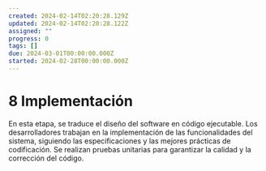```yaml
---
created: 2024-02-14T02:20:28.129Z
updated: 2024-02-14T02:20:28.122Z
assigned: ""
progress: 0
tags: []
due: 2024-03-01T00:00:00.000Z
started: 2024-02-28T00:00:00.000Z
---
```


# 8 Implementación

En esta etapa, se traduce el diseño del software en código ejecutable. Los desarrolladores trabajan en la implementación de las funcionalidades del sistema, siguiendo las especificaciones y las mejores prácticas de codificación. Se realizan pruebas unitarias para garantizar la calidad y la corrección del código.

